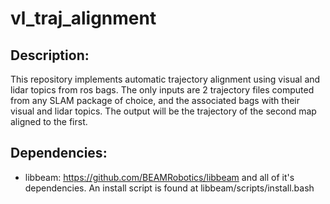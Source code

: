 # vl_traj_alignment

## Description:

This repository implements automatic trajectory alignment using visual and lidar topics from ros bags. The only inputs are 2 trajectory files computed from any SLAM package of choice, and the associated bags with their visual and lidar topics. The output will be the trajectory of the second map aligned to the first.

## Dependencies:

* libbeam: https://github.com/BEAMRobotics/libbeam and all of it's dependencies. An install script is found at libbeam/scripts/install.bash
